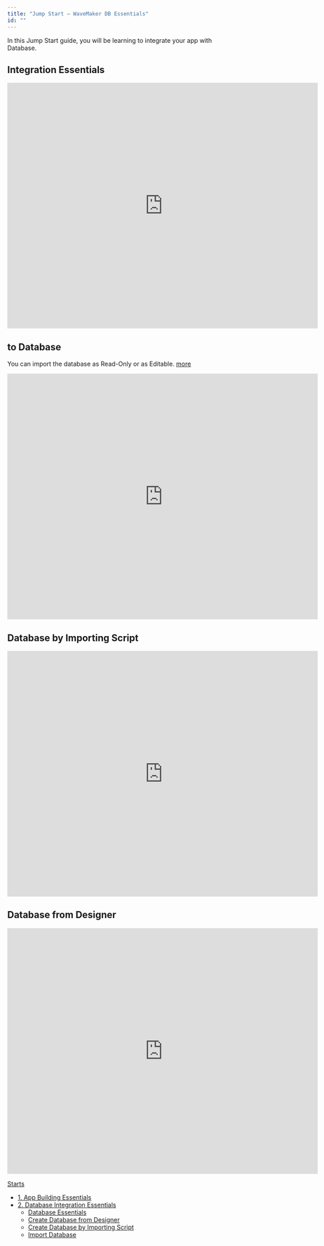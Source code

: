 ```yaml
---
title: "Jump Start – WaveMaker DB Essentials"
id: ""
---
```


In this Jump Start guide, you will be learning to integrate your app with Database.

## Integration Essentials

<iframe width="708" height="560" src="https://docs.google.com/presentation/d/e/2PACX-1vQEu_5htFSNeh8gmqnt8QznLrnRaC-CUG2Zgpou9XTKIinQdGT5IcgU6aXJvhx9XfqfI3asEoqrMGAW/embed?start=false&amp;loop=false&amp;delayms=3000" frameborder="0" allowfullscreen="allowfullscreen" mozallowfullscreen="mozallowfullscreen" webkitallowfullscreen="webkitallowfullscreen"></iframe>

## to Database

You can import the database as Read-Only or as Editable. [more](/learn/app-development/services/database-services/database-schema-import-modes/)

<iframe width="708" height="560" src="https://docs.google.com/presentation/d/e/2PACX-1vRCZXrfHQzWLfO66kMDbcINgjPZLviBm9uJiyxgKtrjS61kDpkFkMAQK1SVAwqdtiFNftnlSOWPzLlD/embed?start=false&amp;loop=false&amp;delayms=3000" frameborder="0" allowfullscreen="allowfullscreen" mozallowfullscreen="mozallowfullscreen" webkitallowfullscreen="webkitallowfullscreen"></iframe>

## Database by Importing Script

<iframe width="708" height="560" src="https://docs.google.com/presentation/d/e/2PACX-1vQJ-j5KYsWAxuD85HpfOdasnlShiyqs343HegTMBaF7FHvL4H7bTVaEKV7HmXeMprrNix0vcO9l2LPF/embed?start=false&amp;loop=false&amp;delayms=3000" frameborder="0" allowfullscreen="allowfullscreen" mozallowfullscreen="mozallowfullscreen" webkitallowfullscreen="webkitallowfullscreen"></iframe>

## Database from Designer

<iframe width="708" height="560" src="https://docs.google.com/presentation/d/e/2PACX-1vSj6saQsgOFLy7j-x600qT1H_joBoYw3WbSIfzEDSclOBtFDMTIYcbN0O11po87XkE9CETh23JcOyAK/embed?start=false&amp;loop=false&amp;delayms=3000" frameborder="0" allowfullscreen="allowfullscreen" mozallowfullscreen="mozallowfullscreen" webkitallowfullscreen="webkitallowfullscreen"></iframe>

[Starts](/learn/tutorials/)

- [1\. App Building Essentials](/learn/jump-start/jump-start-app-essentials/)
- [2\. Database Integration Essentials](#)
    - [Database Essentials](#essentials)
    - [Create Database from Designer](#designer)
    - [Create Database by Importing Script](#script)
    - [Import Database](#connect)
